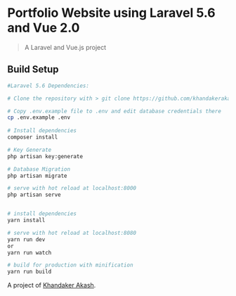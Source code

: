 # Portfolio Website using Laravel 5.6 and Vue 2.0

> A Laravel and Vue.js project

## Build Setup

``` bash
#Laravel 5.6 Dependencies:

# Clone the repository with > git clone https://github.com/khandakerakash/portfolio-webstie-akash.git

# Copy .env.example file to .env and edit database credentials there
cp .env.example .env
  
# Install dependencies
composer install

# Key Generate
php artisan key:generate

# Database Migration
php artisan migrate

# serve with hot reload at localhost:8000
php artisan serve


# install dependencies
yarn install

# serve with hot reload at localhost:8080
yarn run dev 
or
yarn run watch

# build for production with minification
yarn run build
```

A project of [Khandaker Akash](http://khandakerakash.xyz/).
